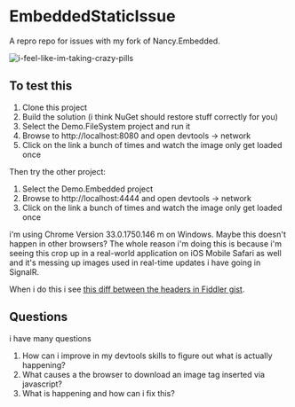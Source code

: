 EmbeddedStaticIssue
===================

A repro repo for issues with my fork of Nancy.Embedded.

![i-feel-like-im-taking-crazy-pills](https://f.cloud.github.com/assets/238079/2337099/48208558-a499-11e3-83cc-d207e1145506.gif)

To test this
------------

1. Clone this project
2. Build the solution (i think NuGet should restore stuff correctly for you)
3. Select the Demo.FileSystem project and run it
4. Browse to http://localhost:8080 and open devtools -> network
5. Click on the link a bunch of times and watch the image only get loaded once

Then try the other project:

1. Select the Demo.Embedded project
2. Browse to http://localhost:4444 and open devtools -> network
3. Click on the link a bunch of times and watch the image only get loaded once

i'm using Chrome Version 33.0.1750.146 m on Windows. Maybe this doesn't happen in other browsers? The whole reason i'm doing this is because i'm seeing this crop up in a real-world application on iOS Mobile Safari as well and it's messing up images used in real-time updates i have going in SignalR.

When i do this i see [this diff between the headers in Fiddler gist](https://gist.github.com/jugglingnutcase/b35c3ee15b650bb5291b).

Questions
---------

i have many questions

1. How can i improve in my devtools skills to figure out what is actually happening?
2. What causes a the browser to download an image tag inserted via javascript?
3. What is happening and how can i fix this?
